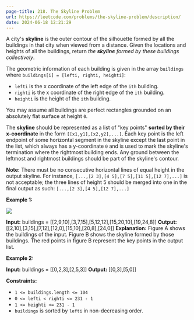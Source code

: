 ```yaml
---
page-title: 218. The Skyline Problem
url: https://leetcode.com/problems/the-skyline-problem/description/
date: 2024-06-18 12:21:29
---
```

A city's **skyline** is the outer contour of the silhouette formed by all the buildings in that city when viewed from a distance. Given the locations and heights of all the buildings, return *the **skyline** formed by these buildings collectively*.

The geometric information of each building is given in the array `buildings` where `buildings[i] = [lefti, righti, heighti]`:

-   `lefti` is the x coordinate of the left edge of the `ith` building.
-   `righti` is the x coordinate of the right edge of the `ith` building.
-   `heighti` is the height of the `ith` building.

You may assume all buildings are perfect rectangles grounded on an absolutely flat surface at height `0`.

The **skyline** should be represented as a list of "key points" **sorted by their x-coordinate** in the form `[[x1,y1],[x2,y2],...]`. Each key point is the left endpoint of some horizontal segment in the skyline except the last point in the list, which always has a y-coordinate `0` and is used to mark the skyline's termination where the rightmost building ends. Any ground between the leftmost and rightmost buildings should be part of the skyline's contour.

**Note:** There must be no consecutive horizontal lines of equal height in the output skyline. For instance, `[...,[2 3],[4 5],[7 5],[11 5],[12 7],...]` is not acceptable; the three lines of height 5 should be merged into one in the final output as such: `[...,[2 3],[4 5],[12 7],...]`

**Example 1:**

![](https://assets.leetcode.com/uploads/2020/12/01/merged.jpg)

**Input:** buildings = \[\[2,9,10\],\[3,7,15\],\[5,12,12\],\[15,20,10\],\[19,24,8\]\]
**Output:** \[\[2,10\],\[3,15\],\[7,12\],\[12,0\],\[15,10\],\[20,8\],\[24,0\]\]
**Explanation:**
Figure A shows the buildings of the input.
Figure B shows the skyline formed by those buildings. The red points in figure B represent the key points in the output list.

**Example 2:**

**Input:** buildings = \[\[0,2,3\],\[2,5,3\]\]
**Output:** \[\[0,3\],\[5,0\]\]

**Constraints:**

-   `1 <= buildings.length <= 104`
-   `0 <= lefti < righti <= 231 - 1`
-   `1 <= heighti <= 231 - 1`
-   `buildings` is sorted by `lefti` in non-decreasing order.